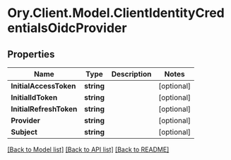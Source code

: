 # Ory.Client.Model.ClientIdentityCredentialsOidcProvider

## Properties

Name | Type | Description | Notes
------------ | ------------- | ------------- | -------------
**InitialAccessToken** | **string** |  | [optional] 
**InitialIdToken** | **string** |  | [optional] 
**InitialRefreshToken** | **string** |  | [optional] 
**Provider** | **string** |  | [optional] 
**Subject** | **string** |  | [optional] 

[[Back to Model list]](../README.md#documentation-for-models) [[Back to API list]](../README.md#documentation-for-api-endpoints) [[Back to README]](../README.md)

